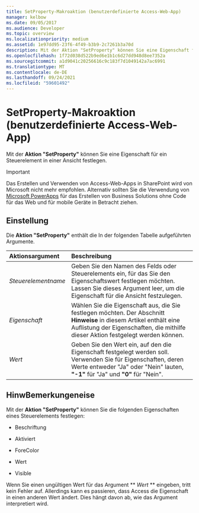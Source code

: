 ```yaml
---
title: SetProperty-Makroaktion (benutzerdefinierte Access-Web-App)
manager: kelbow
ms.date: 09/05/2017
ms.audience: Developer
ms.topic: overview
ms.localizationpriority: medium
ms.assetid: 1e97dd95-23f6-4f49-b3b9-2c7261b3a70d
description: Mit der Aktion "SetProperty" können Sie eine Eigenschaft für ein Steuerelement in einer Ansicht festlegen.
ms.openlocfilehash: 1f72d038d522b9ed6e1b1c6d27dd948d8ee7352a
ms.sourcegitcommit: a1d9041c20256616c9c183f7d1049142a7ac6991
ms.translationtype: MT
ms.contentlocale: de-DE
ms.lasthandoff: 09/24/2021
ms.locfileid: "59601492"
---
```

# <a name="setproperty-macro-action-access-custom-web-app"></a>SetProperty-Makroaktion (benutzerdefinierte Access-Web-App)

Mit der **Aktion "SetProperty"** können Sie eine Eigenschaft für ein Steuerelement in einer Ansicht festlegen. 
  
> [!IMPORTANT]
> Das Erstellen und Verwenden von Access-Web-Apps in SharePoint wird von Microsoft nicht mehr empfohlen. Alternativ sollten Sie die Verwendung von [Microsoft PowerApps](https://powerapps.microsoft.com/en-us/) für das Erstellen von Business Solutions ohne Code für das Web und für mobile Geräte in Betracht ziehen. 
  
## <a name="setting"></a>Einstellung

Die **Aktion "SetProperty"** enthält die In der folgenden Tabelle aufgeführten Argumente. 
  
|**Aktionsargument**|**Beschreibung**|
|:-----|:-----|
| _Steuerelementname_ <br/> |Geben Sie den Namen des Felds oder Steuerelements ein, für das Sie den Eigenschaftswert festlegen möchten. Lassen Sie dieses Argument leer, um die Eigenschaft für die Ansicht festzulegen.  <br/> |
| _Eigenschaft_ <br/> |Wählen Sie die Eigenschaft aus, die Sie festlegen möchten. Der Abschnitt **Hinweise** in diesem Artikel enthält eine Auflistung der Eigenschaften, die mithilfe dieser Aktion festgelegt werden können.<br/> |
| _Wert_ <br/> |Geben Sie den Wert ein, auf den die Eigenschaft festgelegt werden soll. Verwenden Sie für Eigenschaften, deren Werte entweder "Ja" oder "Nein" lauten, **"-1"** für "Ja" und **"0"** für "Nein".  <br/> |
   
## <a name="remarks"></a>HinwBemerkungeneise

Mit der **Aktion "SetProperty"** können Sie die folgenden Eigenschaften eines Steuerelements festlegen: 
  
- Beschriftung
    
- Aktiviert
    
- ForeColor
    
- Wert
    
- Visible
    
Wenn Sie einen ungültigen Wert für das Argument ** *Wert* ** eingeben, tritt kein Fehler auf. Allerdings kann es passieren, dass Access die Eigenschaft in einen anderen Wert ändert. Dies hängt davon ab, wie das Argument interpretiert wird. 
  

